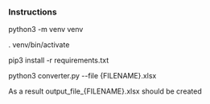 ### Instructions
python3 -m venv venv

. venv/bin/activate 

pip3 install -r requirements.txt

python3 converter.py --file {FILENAME}.xlsx

As a result output_file_{FILENAME}.xlsx should be created
